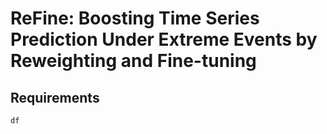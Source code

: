 # ReFine: Boosting Time Series Prediction Under Extreme Events by Reweighting and Fine-tuning

## Requirements
`df`
